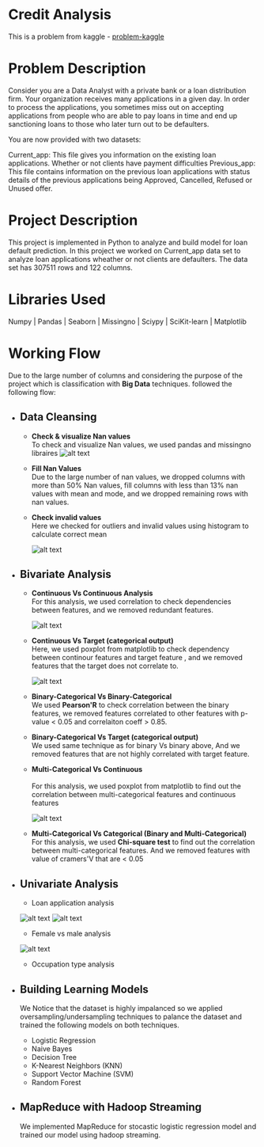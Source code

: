 # Credit Analysis
This is a problem from kaggle - [problem-kaggle](https://www.kaggle.com/datasets/kapoorshivam/credit-analysis)

# Problem Description
Consider you are a Data Analyst with a private bank or a loan distribution firm. Your organization receives many applications in a given day. In order to process the applications, you sometimes miss out on accepting applications from people who are able to pay loans in time and end up sanctioning loans to those who later turn out to be defaulters.

You are now provided with two datasets:

Current_app: This file gives you information on the existing loan applications. Whether or not clients have payment difficulties
Previous_app: This file contains information on the previous loan applications with status details of the previous applications being Approved, Cancelled, Refused or Unused offer.

# Project Description
This project is implemented in Python to analyze and build model for loan default prediction. 
In this project we worked on Current_app data set to analyze loan applications wheather or not clients are defaulters. 
The data set has 307511 rows and 122 columns. 

# Libraries Used
  Numpy | Pandas | Seaborn | Missingno | Sciypy | SciKit-learn | Matplotlib

# Working Flow
Due to the large number of columns and considering the purpose of the project which is classification 
with **Big Data** techniques. followed the following flow: 

* ## Data Cleansing
  * **Check & visualize Nan values** <br> 
    To check and visualize Nan values, we used pandas and missingno libraires
    ![alt text](https://github.com/khaledalics22/Credit-Analysis/blob/main/images/Screenshot%20from%202022-05-15%2012-17-23.png?raw=true)
    
  * **Fill Nan Values** <br> 
    Due to the large number of nan values, we dropped columns with more than 50% Nan values, fill columns with less than 13% nan values with mean and mode, and we dropped remaining rows with nan values. 
  * **Check invalid values**<br> 
    Here we checked for outliers and invalid values using histogram to calculate correct mean
  
    ![alt text](https://github.com/khaledalics22/Credit-Analysis/blob/main/images/Screenshot%20from%202022-05-15%2012-18-56.png?raw=true)
    
* ## Bivariate Analysis

  * **Continuous Vs Continuous Analysis**<br> 
    For this analysis, we used correlation to check dependencies between features, and we removed redundant features. 
    
     ![alt text](https://github.com/khaledalics22/Credit-Analysis/blob/main/images/Screenshot%20from%202022-05-15%2012-19-33.png?raw=true)
     
  * **Continuous Vs Target (categorical output)**<br> 
    Here, we used poxplot from matplotlib to check dependency between continour features and target feature
    , and we removed features that the target does not correlate to. 
    
     ![alt text](https://github.com/khaledalics22/Credit-Analysis/blob/main/images/Screenshot%20from%202022-05-15%2012-20-06.png?raw=true)
    
  * **Binary-Categorical Vs Binary-Categorical**<br> 
    We used **Pearson'R** to check correlation between the binary features, we removed features correlated to other features with p-value < 0.05 and correlaiton coeff > 0.85.
  * **Binary-Categorical Vs Target (categorical output)** <br> 
    We used same technique as for binary Vs binary above,  And we removed features that are not highly correlated with target feature.
  * **Multi-Categorical Vs Continuous**<br>  
    For this analysis, we used poxplot from matplotlib to find out the correlation between multi-categorical features and continuous features 
    
     ![alt text](https://github.com/khaledalics22/Credit-Analysis/blob/main/images/Screenshot%20from%202022-05-15%2012-21-39.png?raw=true)
     
  * **Multi-Categorical Vs Categorical (Binary and Multi-Categorical)** <br> 
    For this analysis, we used **Chi-square test** to find out the correlation between multi-categorical features. And we removed features with value of cramers'V that are < 0.05

* ## Univariate Analysis
  * Loan application analysis
 
  ![alt text](https://github.com/khaledalics22/Credit-Analysis/blob/main/images/Screenshot%20from%202022-05-15%2012-22-01.png?raw=true)
  ![alt text](https://github.com/khaledalics22/Credit-Analysis/blob/main/images/Screenshot%20from%202022-05-15%2012-21-12.png?raw=true)
  
  * Female vs male analysis
  
  ![alt text](https://github.com/khaledalics22/Credit-Analysis/blob/main/images/Screenshot%20from%202022-05-15%2012-23-00.png?raw=true)
  
  * Occupation type analysis

* ## Building Learning Models
  We Notice that the dataset is highly impalanced so we applied oversampling/undersampling techniques
  to palance the dataset and trained the following models on both techniques. 
  * Logistic Regression
  * Naive Bayes
  * Decision Tree
  * K-Nearest Neighbors (KNN)
  * Support Vector Machine (SVM)
  * Random Forest
  
* ## MapReduce with Hadoop Streaming
  We implemented MapReduce for stocastic logistic regression model and trained our model using hadoop streaming. 
